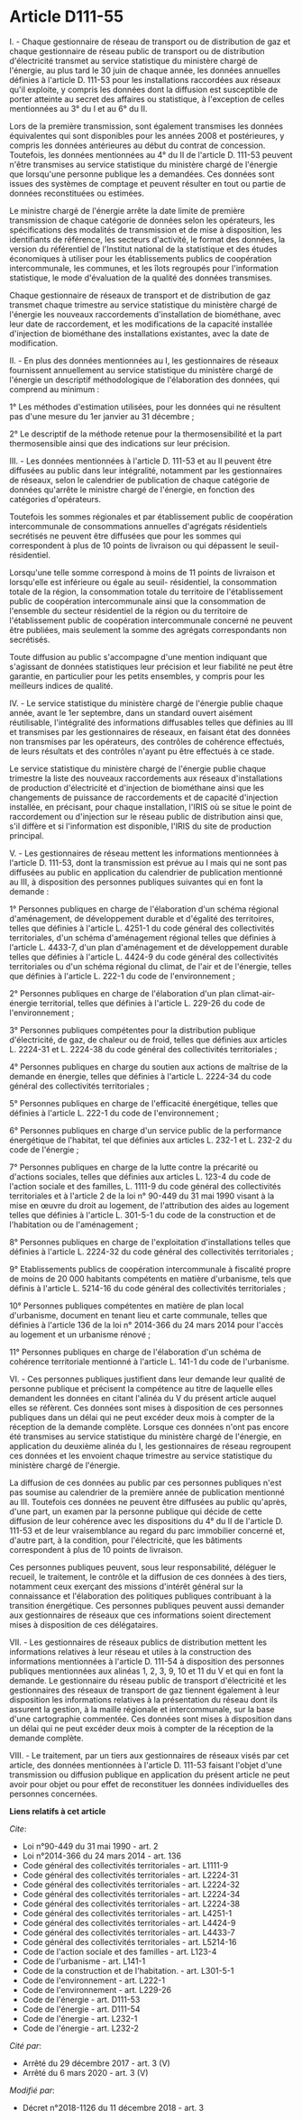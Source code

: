 # Article D111-55

I. - Chaque gestionnaire de réseau de transport ou de distribution de gaz et chaque gestionnaire de réseau public de
transport ou de distribution d'électricité transmet au service statistique du ministère chargé de l'énergie, au plus tard le
30 juin de chaque année, les données annuelles définies à l'article D. 111-53 pour les installations raccordées aux réseaux
qu'il exploite, y compris les données dont la diffusion est susceptible de porter atteinte au secret des affaires ou
statistique, à l'exception de celles mentionnées au 3° du I et au 6° du II.

Lors de la première transmission, sont également transmises les données équivalentes qui sont disponibles pour les années
2008 et postérieures, y compris les données antérieures au début du contrat de concession. Toutefois, les données mentionnées
au 4° du II de l'article D. 111-53 peuvent n'être transmises au service statistique du ministère chargé de l'énergie que
lorsqu'une personne publique les a demandées. Ces données sont issues des systèmes de comptage et peuvent résulter en tout ou
partie de données reconstituées ou estimées.

Le ministre chargé de l'énergie arrête la date limite de première transmission de chaque catégorie de données selon les
opérateurs, les spécifications des modalités de transmission et de mise à disposition, les identifiants de référence, les
secteurs d'activité, le format des données, la version du référentiel de l'Institut national de la statistique et des études
économiques à utiliser pour les établissements publics de coopération intercommunale, les communes, et les îlots regroupés
pour l'information statistique, le mode d'évaluation de la qualité des données transmises.

Chaque gestionnaire de réseaux de transport et de distribution de gaz transmet chaque trimestre au service statistique du
ministère chargé de l'énergie les nouveaux raccordements d'installation de biométhane, avec leur date de raccordement, et les
modifications de la capacité installée d'injection de biométhane des installations existantes, avec la date de modification.

II. - En plus des données mentionnées au I, les gestionnaires de réseaux fournissent annuellement au service statistique du
ministère chargé de l'énergie un descriptif méthodologique de l'élaboration des données, qui comprend au minimum :

1° Les méthodes d'estimation utilisées, pour les données qui ne résultent pas d'une mesure du 1er janvier au 31 décembre ;

2° Le descriptif de la méthode retenue pour la thermosensibilité et la part thermosensible ainsi que des indications sur leur
précision.

III. - Les données mentionnées à l'article D. 111-53 et au II peuvent être diffusées au public dans leur intégralité,
notamment par les gestionnaires de réseaux, selon le calendrier de publication de chaque catégorie de données qu'arrête le
ministre chargé de l'énergie, en fonction des catégories d'opérateurs.

Toutefois les sommes régionales et par établissement public de coopération intercommunale de consommations annuelles
d'agrégats résidentiels secrétisés ne peuvent être diffusées que pour les sommes qui correspondent à plus de 10 points de
livraison ou qui dépassent le seuil-résidentiel.

Lorsqu'une telle somme correspond à moins de 11 points de livraison et lorsqu'elle est inférieure ou égale au seuil-
résidentiel, la consommation totale de la région, la consommation totale du territoire de l'établissement public de
coopération intercommunale ainsi que la consommation de l'ensemble du secteur résidentiel de la région ou du territoire de
l'établissement public de coopération intercommunale concerné ne peuvent être publiées, mais seulement la somme des agrégats
correspondants non secrétisés.

Toute diffusion au public s'accompagne d'une mention indiquant que s'agissant de données statistiques leur précision et leur
fiabilité ne peut être garantie, en particulier pour les petits ensembles, y compris pour les meilleurs indices de qualité.

IV. - Le service statistique du ministère chargé de l'énergie publie chaque année, avant le 1er septembre, dans un standard
ouvert aisément réutilisable, l'intégralité des informations diffusables telles que définies au III et transmises par les
gestionnaires de réseaux, en faisant état des données non transmises par les opérateurs, des contrôles de cohérence
effectués, de leurs résultats et des contrôles n'ayant pu être effectués à ce stade.

Le service statistique du ministère chargé de l'énergie publie chaque trimestre la liste des nouveaux raccordements aux
réseaux d'installations de production d'électricité et d'injection de biométhane ainsi que les changements de puissance de
raccordements et de capacité d'injection installée, en précisant, pour chaque installation, l'IRIS où se situe le point de
raccordement ou d'injection sur le réseau public de distribution ainsi que, s'il diffère et si l'information est disponible,
l'IRIS du site de production principal.

V. - Les gestionnaires de réseau mettent les informations mentionnées à l'article D. 111-53, dont la transmission est prévue
au I mais qui ne sont pas diffusées au public en application du calendrier de publication mentionné au III, à disposition des
personnes publiques suivantes qui en font la demande :

1° Personnes publiques en charge de l'élaboration d'un schéma régional d'aménagement, de développement durable et d'égalité
des territoires, telles que définies à l'article L. 4251-1 du code général des collectivités territoriales, d'un schéma
d'aménagement régional telles que définies à l'article L. 4433-7, d'un plan d'aménagement et de développement durable telles
que définies à l'article L. 4424-9 du code général des collectivités territoriales ou d'un schéma régional du climat, de
l'air et de l'énergie, telles que définies à l'article L. 222-1 du code de l'environnement ;

2° Personnes publiques en charge de l'élaboration d'un plan climat-air-énergie territorial, telles que définies à l'article
L. 229-26 du code de l'environnement ;

3° Personnes publiques compétentes pour la distribution publique d'électricité, de gaz, de chaleur ou de froid, telles que
définies aux articles L. 2224-31 et L. 2224-38 du code général des collectivités territoriales ;

4° Personnes publiques en charge du soutien aux actions de maîtrise de la demande en énergie, telles que définies à l'article
L. 2224-34 du code général des collectivités territoriales ;

5° Personnes publiques en charge de l'efficacité énergétique, telles que définies à l'article L. 222-1 du code de
l'environnement ;

6° Personnes publiques en charge d'un service public de la performance énergétique de l'habitat, tel que définies aux
articles L. 232-1 et L. 232-2 du code de l'énergie ;

7° Personnes publiques en charge de la lutte contre la précarité ou d'actions sociales, telles que définies aux articles L.
123-4 du code de l'action sociale et des familles, L. 1111-9 du code général des collectivités territoriales et à l'article 2
de la loi n° 90-449 du 31 mai 1990 visant à la mise en œuvre du droit au logement, de l'attribution des aides au logement
telles que définies à l'article L. 301-5-1 du code de la construction et de l'habitation ou de l'aménagement ;

8° Personnes publiques en charge de l'exploitation d'installations telles que définies à l'article L. 2224-32 du code général
des collectivités territoriales ;

9° Etablissements publics de coopération intercommunale à fiscalité propre de moins de 20 000 habitants compétents en matière
d'urbanisme, tels que définis à l'article L. 5214-16 du code général des collectivités territoriales ;

10° Personnes publiques compétentes en matière de plan local d'urbanisme, document en tenant lieu et carte communale, telles
que définies à l'article 136 de la loi n° 2014-366 du 24 mars 2014 pour l'accès au logement et un urbanisme rénové ;

11° Personnes publiques en charge de l'élaboration d'un schéma de cohérence territoriale mentionné à l'article L. 141-1 du
code de l'urbanisme.

VI. - Ces personnes publiques justifient dans leur demande leur qualité de personne publique et précisent la compétence au
titre de laquelle elles demandent les données en citant l'alinéa du V du présent article auquel elles se réfèrent. Ces
données sont mises à disposition de ces personnes publiques dans un délai qui ne peut excéder deux mois à compter de la
réception de la demande complète. Lorsque ces données n'ont pas encore été transmises au service statistique du ministère
chargé de l'énergie, en application du deuxième alinéa du I, les gestionnaires de réseau regroupent ces données et les
envoient chaque trimestre au service statistique du ministère chargé de l'énergie.

La diffusion de ces données au public par ces personnes publiques n'est pas soumise au calendrier de la première année de
publication mentionné au III. Toutefois ces données ne peuvent être diffusées au public qu'après, d'une part, un examen par
la personne publique qui décide de cette diffusion de leur cohérence avec les dispositions du 4° du II de l'article D. 111-53
et de leur vraisemblance au regard du parc immobilier concerné et, d'autre part, à la condition, pour l'électricité, que les
bâtiments correspondent à plus de 10 points de livraison.

Ces personnes publiques peuvent, sous leur responsabilité, déléguer le recueil, le traitement, le contrôle et la diffusion de
ces données à des tiers, notamment ceux exerçant des missions d'intérêt général sur la connaissance et l'élaboration des
politiques publiques contribuant à la transition énergétique. Ces personnes publiques peuvent aussi demander aux
gestionnaires de réseaux que ces informations soient directement mises à disposition de ces délégataires.

VII. - Les gestionnaires de réseaux publics de distribution mettent les informations relatives à leur réseau et utiles à la
construction des informations mentionnées à l'article D. 111-54 à disposition des personnes publiques mentionnées aux alinéas
1, 2, 3, 9, 10 et 11 du V et qui en font la demande. Le gestionnaire du réseau public de transport d'électricité et les
gestionnaires des réseaux de transport de gaz tiennent également à leur disposition les informations relatives à la
présentation du réseau dont ils assurent la gestion, à la maille régionale et intercommunale, sur la base d'une cartographie
commentée. Ces données sont mises à disposition dans un délai qui ne peut excéder deux mois à compter de la réception de la
demande complète.

VIII. - Le traitement, par un tiers aux gestionnaires de réseaux visés par cet article, des données mentionnées à l'article
D. 111-53 faisant l'objet d'une transmission ou diffusion publique en application du présent article ne peut avoir pour objet
ou pour effet de reconstituer les données individuelles des personnes concernées.

**Liens relatifs à cet article**

_Cite_:

  - Loi n°90-449 du 31 mai 1990 - art. 2
  - Loi n°2014-366 du 24 mars 2014 - art. 136
  - Code général des collectivités territoriales - art. L1111-9
  - Code général des collectivités territoriales - art. L2224-31
  - Code général des collectivités territoriales - art. L2224-32
  - Code général des collectivités territoriales - art. L2224-34
  - Code général des collectivités territoriales - art. L2224-38
  - Code général des collectivités territoriales - art. L4251-1
  - Code général des collectivités territoriales - art. L4424-9
  - Code général des collectivités territoriales - art. L4433-7
  - Code général des collectivités territoriales - art. L5214-16
  - Code de l'action sociale et des familles - art. L123-4
  - Code de l'urbanisme - art. L141-1
  - Code de la construction et de l'habitation. - art. L301-5-1
  - Code de l'environnement - art. L222-1
  - Code de l'environnement - art. L229-26
  - Code de l'énergie - art. D111-53
  - Code de l'énergie - art. D111-54
  - Code de l'énergie - art. L232-1
  - Code de l'énergie - art. L232-2

_Cité par_:

  - Arrêté du 29 décembre 2017 - art. 3 (V)
  - Arrêté du 6 mars 2020 - art. 3 (V)

_Modifié par_:

  - Décret n°2018-1126 du 11 décembre 2018 - art. 3
